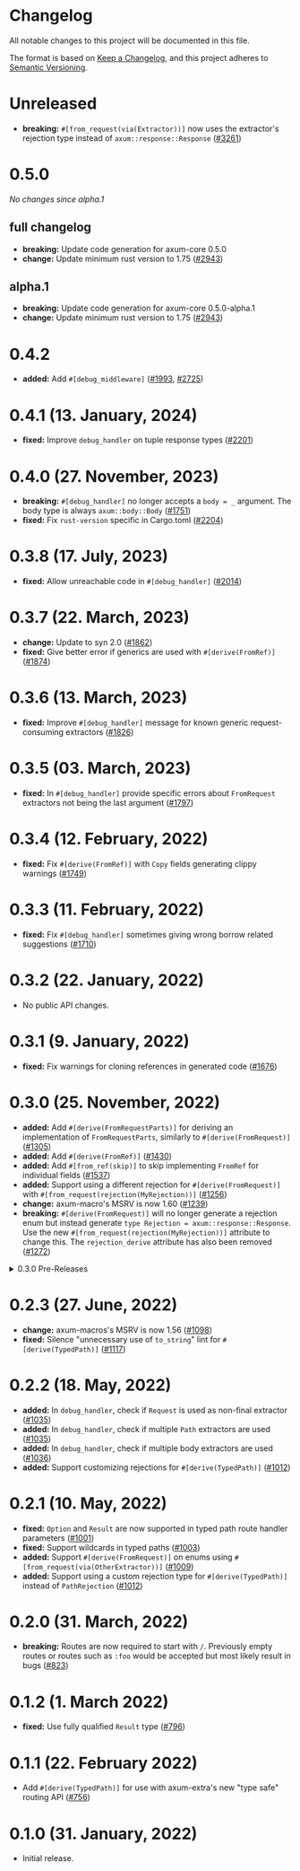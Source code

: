 # Changelog

All notable changes to this project will be documented in this file.

The format is based on [Keep a Changelog](https://keepachangelog.com/en/1.0.0/),
and this project adheres to [Semantic Versioning](https://semver.org/spec/v2.0.0.html).

# Unreleased

- **breaking:** `#[from_request(via(Extractor))]` now uses the extractor's
  rejection type instead of `axum::response::Response` ([#3261])

[#3261]: https://github.com/tokio-rs/axum/pull/3261

# 0.5.0

*No changes since alpha.1*

## full changelog

- **breaking:** Update code generation for axum-core 0.5.0
- **change:** Update minimum rust version to 1.75 ([#2943])

## alpha.1

- **breaking:** Update code generation for axum-core 0.5.0-alpha.1
- **change:** Update minimum rust version to 1.75 ([#2943])

[#2943]: https://github.com/tokio-rs/axum/pull/2943

# 0.4.2

- **added:** Add `#[debug_middleware]` ([#1993], [#2725])

[#1993]: https://github.com/tokio-rs/axum/pull/1993
[#2725]: https://github.com/tokio-rs/axum/pull/2725

# 0.4.1 (13. January, 2024)

- **fixed:** Improve `debug_handler` on tuple response types ([#2201])

[#2201]: https://github.com/tokio-rs/axum/pull/2201

# 0.4.0 (27. November, 2023)

- **breaking:** `#[debug_handler]` no longer accepts a `body = _` argument. The
  body type is always `axum::body::Body` ([#1751])
- **fixed:** Fix `rust-version` specific in Cargo.toml ([#2204])

[#2204]: https://github.com/tokio-rs/axum/pull/2204
[#1751]: https://github.com/tokio-rs/axum/pull/1751

# 0.3.8 (17. July, 2023)

- **fixed:** Allow unreachable code in `#[debug_handler]` ([#2014])

[#2014]: https://github.com/tokio-rs/axum/pull/2014

# 0.3.7 (22. March, 2023)

- **change:** Update to syn 2.0 ([#1862])
- **fixed:** Give better error if generics are used with `#[derive(FromRef)]` ([#1874])

[#1862]: https://github.com/tokio-rs/axum/pull/1862
[#1874]: https://github.com/tokio-rs/axum/pull/1874

# 0.3.6 (13. March, 2023)

- **fixed:** Improve `#[debug_handler]` message for known generic
  request-consuming extractors ([#1826])

[#1826]: https://github.com/tokio-rs/axum/pull/1826

# 0.3.5 (03. March, 2023)

- **fixed:** In `#[debug_handler]` provide specific errors about `FromRequest`
  extractors not being the last argument ([#1797])

[#1797]: https://github.com/tokio-rs/axum/pull/1797

# 0.3.4 (12. February, 2022)

- **fixed:** Fix `#[derive(FromRef)]` with `Copy` fields generating clippy warnings ([#1749])

[#1749]: https://github.com/tokio-rs/axum/pull/1749

# 0.3.3 (11. February, 2022)

- **fixed:** Fix `#[debug_handler]` sometimes giving wrong borrow related suggestions ([#1710])

[#1710]: https://github.com/tokio-rs/axum/pull/1710

# 0.3.2 (22. January, 2022)

- No public API changes.

# 0.3.1 (9. January, 2022)

- **fixed:** Fix warnings for cloning references in generated code ([#1676])

[#1676]: https://github.com/tokio-rs/axum/pull/1676

# 0.3.0 (25. November, 2022)

- **added:** Add `#[derive(FromRequestParts)]` for deriving an implementation of
  `FromRequestParts`, similarly to `#[derive(FromRequest)]` ([#1305])
- **added:** Add `#[derive(FromRef)]` ([#1430])
- **added:** Add `#[from_ref(skip)]` to skip implementing `FromRef` for individual fields ([#1537])
- **added:** Support using a different rejection for `#[derive(FromRequest)]`
  with `#[from_request(rejection(MyRejection))]` ([#1256])
- **change:** axum-macro's MSRV is now 1.60 ([#1239])
- **breaking:** `#[derive(FromRequest)]` will no longer generate a rejection
  enum but instead generate `type Rejection = axum::response::Response`. Use the
  new `#[from_request(rejection(MyRejection))]` attribute to change this.
  The `rejection_derive` attribute has also been removed ([#1272])

[#1239]: https://github.com/tokio-rs/axum/pull/1239
[#1256]: https://github.com/tokio-rs/axum/pull/1256
[#1272]: https://github.com/tokio-rs/axum/pull/1272
[#1305]: https://github.com/tokio-rs/axum/pull/1305
[#1430]: https://github.com/tokio-rs/axum/pull/1430
[#1537]: https://github.com/tokio-rs/axum/pull/1537

<details>
<summary>0.3.0 Pre-Releases</summary>

# 0.3.0-rc.3 (18. November, 2022)

- **added:** Add `#[from_ref(skip)]` to skip implementing `FromRef` for individual fields ([#1537])

[#1537]: https://github.com/tokio-rs/axum/pull/1537

# 0.3.0-rc.2 (8. November, 2022)

- **added:** Add `#[derive(FromRef)]` ([#1430])

[#1430]: https://github.com/tokio-rs/axum/pull/1430

# 0.3.0-rc.1 (23. August, 2022)

- **change:** axum-macro's MSRV is now 1.60 ([#1239])
- **added:** Support using a different rejection for `#[derive(FromRequest)]`
  with `#[from_request(rejection(MyRejection))]` ([#1256])
- **breaking:** `#[derive(FromRequest)]` will no longer generate a rejection
  enum but instead generate `type Rejection = axum::response::Response`. Use the
  new `#[from_request(rejection(MyRejection))]` attribute to change this.
  The `rejection_derive` attribute has also been removed ([#1272])
- **added:** Add `#[derive(FromRequestParts)]` for deriving an implementation of
  `FromRequestParts`, similarly to `#[derive(FromRequest)]` ([#1305])

[#1239]: https://github.com/tokio-rs/axum/pull/1239
[#1256]: https://github.com/tokio-rs/axum/pull/1256
[#1272]: https://github.com/tokio-rs/axum/pull/1272
[#1305]: https://github.com/tokio-rs/axum/pull/1305

</details>

# 0.2.3 (27. June, 2022)

- **change:** axum-macros's MSRV is now 1.56 ([#1098])
- **fixed:** Silence "unnecessary use of `to_string`" lint for `#[derive(TypedPath)]` ([#1117])

[#1098]: https://github.com/tokio-rs/axum/pull/1098
[#1117]: https://github.com/tokio-rs/axum/pull/1117

# 0.2.2 (18. May, 2022)

- **added:** In `debug_handler`, check if `Request` is used as non-final extractor ([#1035])
- **added:** In `debug_handler`, check if multiple `Path` extractors are used ([#1035])
- **added:** In `debug_handler`, check if multiple body extractors are used ([#1036])
- **added:** Support customizing rejections for `#[derive(TypedPath)]` ([#1012])

[#1035]: https://github.com/tokio-rs/axum/pull/1035
[#1036]: https://github.com/tokio-rs/axum/pull/1036
[#1012]: https://github.com/tokio-rs/axum/pull/1012

# 0.2.1 (10. May, 2022)

- **fixed:** `Option` and `Result` are now supported in typed path route handler parameters ([#1001])
- **fixed:** Support wildcards in typed paths ([#1003])
- **added:** Support `#[derive(FromRequest)]` on enums using `#[from_request(via(OtherExtractor))]` ([#1009])
- **added:** Support using a custom rejection type for `#[derive(TypedPath)]`
  instead of `PathRejection` ([#1012])

[#1001]: https://github.com/tokio-rs/axum/pull/1001
[#1003]: https://github.com/tokio-rs/axum/pull/1003
[#1009]: https://github.com/tokio-rs/axum/pull/1009
[#1012]: https://github.com/tokio-rs/axum/pull/1012

# 0.2.0 (31. March, 2022)

- **breaking:** Routes are now required to start with `/`. Previously empty routes or routes such
  as `:foo` would be accepted but most likely result in bugs ([#823])

[#823]: https://github.com/tokio-rs/axum/pull/823

# 0.1.2 (1. March 2022)

- **fixed:** Use fully qualified `Result` type ([#796])

[#796]: https://github.com/tokio-rs/axum/pull/796

# 0.1.1 (22. February 2022)

- Add `#[derive(TypedPath)]` for use with axum-extra's new "type safe" routing API ([#756])

[#756]: https://github.com/tokio-rs/axum/pull/756

# 0.1.0 (31. January, 2022)

- Initial release.
